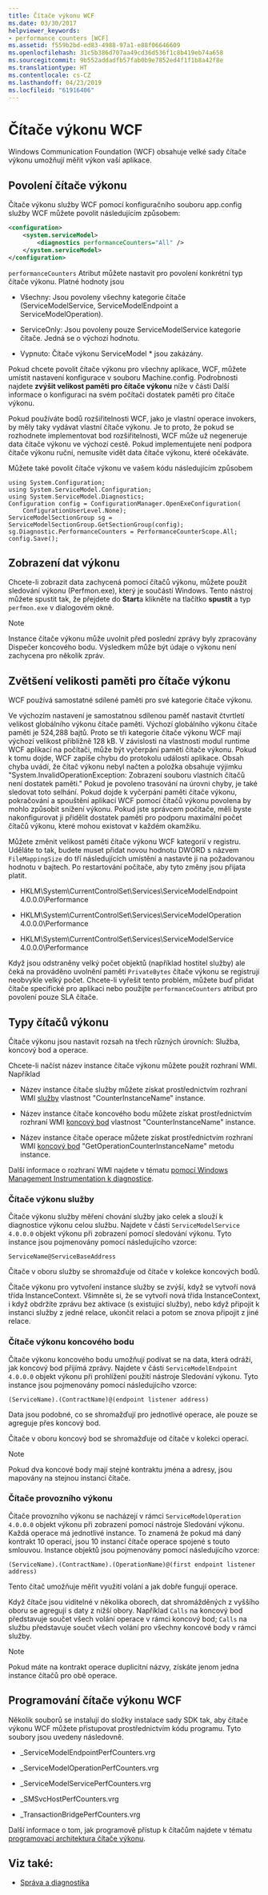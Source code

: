 ```yaml
---
title: Čítače výkonu WCF
ms.date: 03/30/2017
helpviewer_keywords:
- performance counters [WCF]
ms.assetid: f559b2bd-ed83-4988-97a1-e88f06646609
ms.openlocfilehash: 31c5b386d707aa49cd36d536f1c8b419eb74a658
ms.sourcegitcommit: 9b552addadfb57fab0b9e7852ed4f1f1b8a42f8e
ms.translationtype: HT
ms.contentlocale: cs-CZ
ms.lasthandoff: 04/23/2019
ms.locfileid: "61916406"
---
```

# <a name="wcf-performance-counters"></a>Čítače výkonu WCF
Windows Communication Foundation (WCF) obsahuje velké sady čítače výkonu umožňují měřit výkon vaší aplikace.  
  
## <a name="enabling-performance-counters"></a>Povolení čítače výkonu  
 Čítače výkonu služby WCF pomocí konfiguračního souboru app.config služby WCF můžete povolit následujícím způsobem:  
  
```xml  
<configuration>  
    <system.serviceModel>  
        <diagnostics performanceCounters="All" />  
    </system.serviceModel>  
</configuration>  
```  
  
 `performanceCounters` Atribut můžete nastavit pro povolení konkrétní typ čítače výkonu. Platné hodnoty jsou  
  
- Všechny: Jsou povoleny všechny kategorie čítače (ServiceModelService, ServiceModelEndpoint a ServiceModelOperation).  
  
- ServiceOnly: Jsou povoleny pouze ServiceModelService kategorie čítače. Jedná se o výchozí hodnotu.  
  
- Vypnuto: Čítače výkonu ServiceModel * jsou zakázány.  
  
 Pokud chcete povolit čítače výkonu pro všechny aplikace, WCF, můžete umístit nastavení konfigurace v souboru Machine.config.  Podrobnosti najdete **zvýšit velikost paměti pro čítače výkonu** níže v části Další informace o konfiguraci na svém počítači dostatek paměti pro čítače výkonu.  
  
 Pokud používáte bodů rozšiřitelnosti WCF, jako je vlastní operace invokers, by měly taky vydávat vlastní čítače výkonu. Je to proto, že pokud se rozhodnete implementovat bod rozšiřitelnosti, WCF může už negeneruje data čítače výkonu ve výchozí cestě. Pokud implementujete není podpora čítače výkonu ruční, nemusíte vidět data čítače výkonu, které očekáváte.  
  
 Můžete také povolit čítače výkonu ve vašem kódu následujícím způsobem  
  
```  
using System.Configuration;  
using System.ServiceModel.Configuration;  
using System.ServiceModel.Diagnostics;  
Configuration config = ConfigurationManager.OpenExeConfiguration(  
    ConfigurationUserLevel.None);  
ServiceModelSectionGroup sg = ServiceModelSectionGroup.GetSectionGroup(config);  
sg.Diagnostic.PerformanceCounters = PerformanceCounterScope.All;  
config.Save();  
```  
  
## <a name="viewing-performance-data"></a>Zobrazení dat výkonu  
 Chcete-li zobrazit data zachycená pomocí čítačů výkonu, můžete použít sledování výkonu (Perfmon.exe), který je součástí Windows. Tento nástroj můžete spustit tak, že přejdete do **Start**a klikněte na tlačítko **spustit** a typ `perfmon.exe` v dialogovém okně.  
  
> [!NOTE]
>  Instance čítače výkonu může uvolnit před poslední zprávy byly zpracovány Dispečer koncového bodu. Výsledkem může být údaje o výkonu není zachycena pro několik zpráv.  
  
## <a name="increasing-memory-size-for-performance-counters"></a>Zvětšení velikosti paměti pro čítače výkonu  
 WCF používá samostatné sdílené paměti pro své kategorie čítače výkonu.  
  
 Ve výchozím nastavení je samostatnou sdílenou paměť nastavit čtvrtletí velikost globálního výkonu čítače paměti. Výchozí globálního výkonu čítače paměti je 524,288 bajtů. Proto se tři kategorie čítače výkonu WCF mají výchozí velikost přibližně 128 kB. V závislosti na vlastnosti modul runtime WCF aplikací na počítači, může být vyčerpání paměti čítače výkonu. Pokud k tomu dojde, WCF zapíše chybu do protokolu událostí aplikace. Obsah chyba uvádí, že čítač výkonu nebyl načten a položka obsahuje výjimku "System.InvalidOperationException: Zobrazení souboru vlastních čítačů není dostatek paměti." Pokud je povoleno trasování na úrovni chyby, je také sledovat toto selhání. Pokud dojde k vyčerpání paměti čítače výkonu, pokračování a spouštění aplikací WCF pomocí čítačů výkonu povolena by mohlo způsobit snížení výkonu. Pokud jste správcem počítače, měli byste nakonfigurovat ji přidělit dostatek paměti pro podporu maximální počet čítačů výkonu, které mohou existovat v každém okamžiku.  
  
 Můžete změnit velikost paměti čítače výkonu WCF kategorií v registru. Uděláte to tak, budete muset přidat novou hodnotu DWORD s názvem `FileMappingSize` do tří následujících umístění a nastavte ji na požadovanou hodnotu v bajtech. Po restartování počítače, aby tyto změny jsou přijata platit.  
  
- HKLM\System\CurrentControlSet\Services\ServiceModelEndpoint 4.0.0.0\Performance  
  
- HKLM\System\CurrentControlSet\Services\ServiceModelOperation 4.0.0.0\Performance  
  
- HKLM\System\CurrentControlSet\Services\ServiceModelService 4.0.0.0\Performance  
  
 Když jsou odstraněny velký počet objektů (například hostitel služby) ale čeká na prováděno uvolnění paměti `PrivateBytes` čítače výkonu se registrují neobvykle velký počet. Chcete-li vyřešit tento problém, můžete buď přidat čítače specifické pro aplikaci nebo použijte `performanceCounters` atribut pro povolení pouze SLA čítače.  
  
## <a name="types-of-performance-counters"></a>Typy čítačů výkonu  
 Čítače výkonu jsou nastavit rozsah na třech různých úrovních: Služba, koncový bod a operace.  
  
 Chcete-li načíst název instance čítače výkonu můžete použít rozhraní WMI. Například  
  
- Název instance čítače služby můžete získat prostřednictvím rozhraní WMI [služby](../../../../../docs/framework/wcf/diagnostics/wmi/service.md) vlastnost "CounterInstanceName" instance.  
  
- Název instance čítače koncového bodu můžete získat prostřednictvím rozhraní WMI [koncový bod](../../../../../docs/framework/wcf/diagnostics/wmi/endpoint.md) vlastnost "CounterInstanceName" instance.  
  
- Název instance čítače operace můžete získat prostřednictvím rozhraní WMI [koncový bod](../../../../../docs/framework/wcf/diagnostics/wmi/endpoint.md) "GetOperationCounterInstanceName" metodu instance.  
  
 Další informace o rozhraní WMI najdete v tématu [pomocí Windows Management Instrumentation k diagnostice](../../../../../docs/framework/wcf/diagnostics/wmi/index.md).  
  
### <a name="service-performance-counters"></a>Čítače výkonu služby  
 Čítače výkonu služby měření chování služby jako celek a slouží k diagnostice výkonu celou službu. Najdete v části `ServiceModelService 4.0.0.0` objekt výkonu při zobrazení pomocí sledování výkonu. Tyto instance jsou pojmenovány pomocí následujícího vzorce:  
  
```  
ServiceName@ServiceBaseAddress  
```  
  
 Čítače v oboru služby se shromažďuje od čítače v kolekce koncových bodů.  
  
 Čítače výkonu pro vytvoření instance služby se zvýší, když se vytvoří nová třída InstanceContext. Všimněte si, že se vytvoří nová třída InstanceContext, i když obdržíte zprávu bez aktivace (s existující služby), nebo když připojit k instanci služby z jedné relace, ukončit relaci a potom se znova připojit z jiné relace.  
  
### <a name="endpoint-performance-counters"></a>Čítače výkonu koncového bodu  
 Čítače výkonu koncového bodu umožňují podívat se na data, která odráží, jak koncový bod přijímá zprávy. Najdete v části `ServiceModelEndpoint 4.0.0.0` objekt výkonu při prohlížení použití nástroje Sledování výkonu. Tyto instance jsou pojmenovány pomocí následujícího vzorce:  
  
```  
(ServiceName).(ContractName)@(endpoint listener address)  
```  
  
 Data jsou podobné, co se shromažďují pro jednotlivé operace, ale pouze se agreguje přes koncový bod.  
  
 Čítače v oboru koncový bod se shromažďuje od čítače v kolekci operací.  
  
> [!NOTE]
>  Pokud dva koncové body mají stejné kontraktu jména a adresy, jsou mapovány na stejnou instanci čítače.  
  
### <a name="operation-performance-counters"></a>Čítače provozního výkonu  
 Čítače provozního výkonu se nacházejí v rámci `ServiceModelOperation 4.0.0.0` objekt výkonu při zobrazení pomocí nástroje Sledování výkonu. Každá operace má jednotlivé instance. To znamená že pokud má daný kontrakt 10 operací, jsou 10 instancí čítače operace spojené s touto smlouvou. Instance objektů jsou pojmenovány pomocí následujícího vzorce:  
  
```  
(ServiceName).(ContractName).(OperationName)@(first endpoint listener address)  
```  
  
 Tento čítač umožňuje měřit využití volání a jak dobře fungují operace.  
  
 Když čítače jsou viditelné v několika oborech, dat shromážděných z vyššího oboru se agregují s daty z nižší obory. Například `Calls` na koncový bod představuje součet všech volání operace v rámci koncový bod; `Calls` na službu představuje součet všech volání pro všechny koncové body v rámci služby.  
  
> [!NOTE]
>  Pokud máte na kontrakt operace duplicitní názvy, získáte jenom jedna instance čítačů pro obě operace.  
  
## <a name="programming-the-wcf-performance-counters"></a>Programování čítače výkonu WCF  
 Několik souborů se instalují do složky instalace sady SDK tak, aby čítače výkonu WCF můžete přistupovat prostřednictvím kódu programu. Tyto soubory jsou uvedeny následovně.  
  
- _ServiceModelEndpointPerfCounters.vrg  
  
- _ServiceModelOperationPerfCounters.vrg  
  
- _ServiceModelServicePerfCounters.vrg  
  
- _SMSvcHostPerfCounters.vrg  
  
- _TransactionBridgePerfCounters.vrg  
  
 Další informace o tom, jak programově přístup k čítačům najdete v tématu [programovací architektura čítače výkonu](https://go.microsoft.com/fwlink/?LinkId=95179).  
  
## <a name="see-also"></a>Viz také:

- [Správa a diagnostika](../../../../../docs/framework/wcf/diagnostics/index.md)
